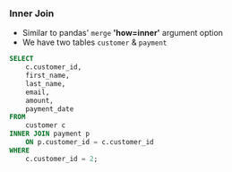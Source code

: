
### Inner Join

- Similar to pandas' <code>merge</code> **'how=inner'** argument option
- We have two tables <code>customer</code> & <code>payment</code>

```sql
SELECT
	c.customer_id,
	first_name,
	last_name,
	email,
	amount,
	payment_date
FROM
	customer c
INNER JOIN payment p 
    ON p.customer_id = c.customer_id
WHERE
    c.customer_id = 2;
```

